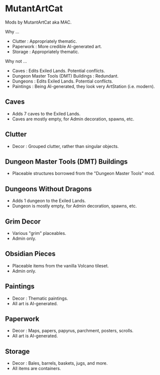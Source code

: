 # MutantArtCat

Mods by MutantArtCat aka MAC.

Why ...

- Clutter : Appropriately thematic.
- Paperwork : More credible AI-generated art.
- Storage : Appropriately thematic.

Why not ...

- Caves : Edits Exiled Lands. Potential conflicts.
- Dungeon Master Tools (DMT) Buildings : Redundant.
- Dungeons : Edits Exiled Lands. Potential conflicts.
- Paintings : Being AI-generated, they look very ArtStation (i.e. modern).

## Caves

- Adds 7 caves to the Exiled Lands.
- Caves are mostly empty, for Admin decoration, spawns, etc.

## Clutter

- Decor : Grouped clutter, rather than singular objects.

## Dungeon Master Tools (DMT) Buildings

- Placeable structures borrowed from the "Dungeon Master Tools" mod.

## Dungeons Without Dragons

- Adds 1 dungeon to the Exiled Lands.
- Dungeon is mostly empty, for Admin decoration, spawns, etc.

## Grim Decor

- Various "grim" placeables.
- Admin only.

## Obsidian Pieces

- Placeable items from the vanilla Volcano tileset.
- Admin only.

## Paintings

- Decor : Thematic paintings.
- All art is AI-generated.

## Paperwork

- Decor : Maps, papers, papyrus, parchment, posters, scrolls.
- All art is AI-generated.

## Storage

- Decor : Bales, barrels, baskets, jugs, and more.
- All items are containers.
